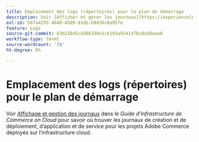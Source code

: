 ```yaml
---
title: Emplacement des logs (répertoires) pour le plan de démarrage
description: Voir [Afficher et gérer les journaux](https://experienceleague.adobe.com/docs/commerce-cloud-service/user-guide/develop/test/log-locations.html) dans le *Guide de l’infrastructure de Commerce on Cloud* pour savoir où trouver les journaux de création et de déploiement, d’application et de service pour votre projet.
exl-id: 567a4293-4640-45d9-93db-b9d36c0a95fe
feature: Logs
source-git-commit: 83b21845cd306336e1cb193a9541478c8a38eea8
workflow-type: tm+mt
source-wordcount: '74'
ht-degree: 0%

---
```


# Emplacement des logs (répertoires) pour le plan de démarrage

Voir [Affichage et gestion des journaux](https://experienceleague.adobe.com/docs/commerce-cloud-service/user-guide/develop/test/log-locations.html) dans le *Guide d’infrastructure de Commerce on Cloud* pour savoir où trouver les journaux de création et de déploiement, d’application et de service pour les projets Adobe Commerce déployés sur l’infrastructure cloud.
